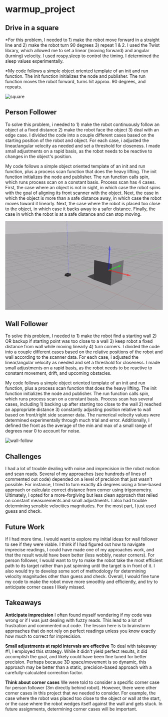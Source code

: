 # warmup_project

## Drive in a square 
*For this problem, I needed to 1) make the robot move forward in a straight line and 2) make the robot turn 90 degrees 3) repeat 1 & 2. I used the Twist library, which allowed me to set a linear (moving forward) and angular (turning) velocity. I used rospy.sleep to control the timing. I determined the sleep values experimentally. 

*My code follows a simple object oriented template of an init and run function. The init function initializes the node and publisher. The run function moves the robot forward, turns hit approx. 90 degrees, and repeats.

![square](./square.gif)

## Person Follower 

To solve this problem, i needed to 1) make the robot continuously follow an object at a fixed distance 2) make the robot face the object 3) deal with an edge case.  I divided the code into a couple different cases based on the starting position of the robot and object. For each case, i adjusted the linear/angular velocity as needed and set a threshold for closeness. I made small adjustments on a rapid basis, as the robot needs to be reactive to changes in the object's position. 

My code follows a simple object oriented template of an init and run function, plus a process scan function that does the heavy lifting. The init function initializes the node and publisher. The run function calls spin, which runs process scan on a constant basis. Process scan has 4 cases. First, the case where an object is not in sight, in which case the robot spins with the goal of aligning its front scanner with the object. Next, the case in which the object is more than a safe distance away, in which case the robot moves toward it linearly. Next, the case where the robot is placed too close to the object, in which case it backs away to a safer distance. Finally, the case in which the robot is at a safe distance and can stop moving. 


![person-follow](./person-follow.gif) 


## Wall Follower 

To solve this problem, I needed to 1) make the robot find a starting wall 2) OR backup if starting point was too close to a wall 3) keep robot a fixed distance from wall while moving linearly 4) turn corners. I divided the code into a couple different cases based on the relative positions of the robot and wall according to the scanner data. For each case, i adjusted the linear/angular velocity as needed and set a threshold for closeness. I made small adjustments on a rapid basis, as the robot needs to be reactive to constant movement, drift, and upcoming obstacles. 

My code follows a simple object oriented template of an init and run function, plus a process scan function that does the heavy lifting. The init function initializes the node and publisher. The run function calls spin, which runs process scan on a constant basis. Process scan has several cases, including 1) backing up after starting too close to the wall 2) reached an appropriate distance 3) constantly adjusting position relative to wall based on front/right side scanner data. The numerical velocity values were determined experimentally through much trial and error. Additionally, I defined the front as the average of the min and max of a small range of degrees near 0 to account for noise. 


![wall-follow](./wall-follow.gif) 


## Challenges 

I had a lot of trouble dealing with noise and imprecision in the robot motion and scan reads. Several of my approaches (see hundreds of lines of commented out code) depended on a level of precision that just wasn't possible. For instance, I tried to turn exactly 45 degrees using a time-based approach or calculate correct distance from corner using trigonometry. Ultimately, I opted for a more-forgiving but less clean approach that relied on constant measurements and small adjustments. I also had trouble determining sensible velocities magnitudes. For the most part, I just used guess and check. 

## Future Work 

If I had more time. I would want to explore my initial ideas for wall follower to see if they were viable. I think if I had figured out how to navigate imprecise readings, I could have made one of my approaches work, and that the result would have been better (less wobbly, neater corners). For person follower, I would want to try to make the robot take the most efficient path to its target rather than just spinning until the target is in front of it. I also would try to develop some sort of methodology for determining velocity magnitudes other than guess and check. Overall, I would fine tune my code to make the robot move more smoothly and efficiently, and try to anticipate corner cases I likely missed. 

## Takeaways 

**Anticipate imprecision** I often found myself wondering if my code was wrong or if I was just dealing with fuzzy reads. This lead to a lot of frustration and commented out code. The lesson here is to brainstorm approaches that do not rely on perfect readings unless you know exactly how much to correct for imprecision.  

**Small adjustments at rapid intervals are effective** To deal with takeaway #1, I employed this strategy. While it didn't yield perfect results, it did accomplish the goal, and likely could have been fine tuned for better precision. Perhaps because 3D space/movement is so dynamic, this approach may be better than a static, precision-based approach with a carefully-calculated correction factor. 

**Think about corner cases** We were told to consider a specific corner case for person follower (3m directly behind robot). However, there were other corner cases in this project that we needed to consider. For example, the case where the robot was placed too close to the object or wall at the start, or the case where the robot wedges itself against the wall and gets stuck. In future assignments, determining corner cases will be important. 
